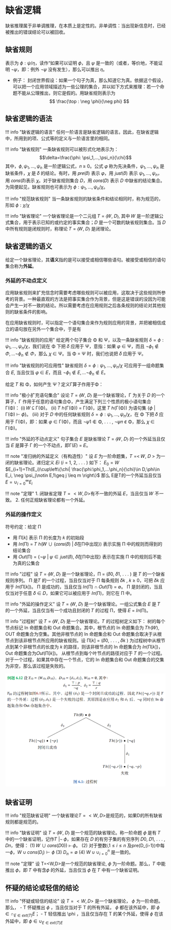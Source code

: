 # 缺省逻辑

缺省推理属于非单调推理，在本质上是定性的。非单调性：当出现新信息时，已经被推出的错误结论可以被回收。

## 缺省规则

表示为 $\phi: \psi/\eta$，读作“如果可以证明 𝜙，且 𝜓 是一致的（或者，等价地，不能证明 ¬𝜓，即：例外 ¬𝜓 没有发生），那么可以推出 𝜂。

- 例子：
封闭世界假设：如果一个句子为真，那么知道它为真。依据这个假设，可以把一个应用领域描述为一些公理的集合，并以如下方式来推理：若一个命题不能从公理推出，则它是假的。用缺省规则表示为
$$
\frac{\top : \neg \phi}{\neg phi}
$$


## 缺省逻辑的语法

!!! info "缺省逻辑的语言"
    任何一阶语言是缺省逻辑的语言。因此，在缺省逻辑中，所用到的项、公式等的定义与一阶语言里的相同。


!!! info "缺省规则"
    一条缺省规则可以被形式化地表示为：
    $$\delta=\frac{\phi: \psi_1,...,\psi_n}{\chi}$$
    其中，$\phi, \psi_1,...,\psi_n$ 是一阶逻辑公式，𝑛 ≥ 0。公式 𝜑 称为先决条件，$\psi_1,...,\psi_n$ 是缺省条件，𝜒 是 𝛿 的结论。有时，用 𝑝𝑟𝑒(𝛿) 表示 𝜑，用 𝑗𝑢𝑠𝑡(𝛿) 表示 $\psi_1,...,\psi_n$，用 𝑐𝑜𝑛𝑠(𝛿)表示 𝜒。对于缺省规则集合 𝐷，用 𝑐𝑜𝑛𝑠(𝐷) 表示 𝐷 中缺省的结论集合。为简便起见，缺省规则也可表示为 $\phi : \psi_1,...,\psi_n/\chi$。


!!! info "规范缺省规则"
    当一条缺省规则的缺省条件和结论相同时，称为规范的，形如 $\phi:\chi/\chi$

!!! info "缺省理论"
    一个缺省理论是一个二元组 𝑇 = ⟨𝑊, 𝐷⟩, 其中 𝑊 是一阶逻辑公式集合，用于表示已知的或约定的事实集合；𝐷 是一个可数的缺省规则集合。当 𝐷 中所有规则是闭规则时，称理论 𝑇 = ⟨𝑊, 𝐷⟩ 是闭理论。

## 缺省逻辑的语义

给定一个缺省理论，其**语义**指的是可以接受或相信哪些语句。被接受或相信的语句集合称为**外延**。

### 外延的不动点定义

应用缺省规则来扩充信念时需要考虑哪些规则可以被应用，这取决于这些规则所参考的背景。一种最直观的方法是把事实集合作为背景，但是这是错误的没因为可能会产生一对不一致的结论。所以需要考虑在应用规则之后各条规则的结论对其他规则的缺省条件的影响。

在应用缺省规则时，可以指定一个语句集合来作为规则应用的背景，并把被相信成立的语句放在另外一个集合中，于是有

!!! info "缺省规则的应用"
    给定两个句子集合 Φ 和 Ψ，以及一条缺省规则 $\delta = \phi : \psi_1,...,\psi_n/\chi$，我们说在 Φ 下把 𝛿 应用于 Ψ，意指：如果 𝜑 ∈ Ψ，而且 $\neg \phi_1\notin \Phi,...\neg \phi_n \notin \Phi$，那么 𝜒 ∈ Ψ。当 Φ = Ψ 时，我们也说把 𝛿 应用于 Ψ。


!!! info "缺省规则的可应用性"
    缺省规则 $\delta = \phi : \psi_1,...,\psi_n/\chi$ 可应用于一组命题集合 𝐸, 当且仅当 𝜑 ∈ 𝐸，而且 $\neg \phi_1\notin E,...\neg \phi_n \notin E$。

给定 𝑇 和 Φ，如何产生 Ψ？定义Γ算子作用于Φ：

!!! info "极小扩充语句集合"
    设论 𝑇 = ⟨𝑊, 𝐷⟩ 是一个缺省理论，Γ 为关于 𝐷 的一个算子，Γ 作用于任意的语句集合Φ，产生满足下列三个性质的极小语句集合 Γ(Φ)：
    (i) 𝑊 ⊆ Γ(Φ)。
    (ii) 𝑇 ℎ(Γ(Φ)) = Γ(Φ)，这里 𝑇 ℎ(Γ(Φ)) 为语句集 {𝜙 | Γ(Φ) ⊢ 𝜙}。
    (iii) 对于 𝐷 中的任何缺省规则 $\delta = \phi : \psi_1,...,\psi_n/\chi$，在 Φ 下把 𝛿 应用于 Γ(Φ)，即：如果 𝜑 ∈ Γ(Φ)，而且 ¬𝜓1 ∉ Φ, . . . , ¬𝜓𝑛 ∉ Φ，那么 𝜒 ∈ Γ(Φ)。


!!! info "外延的不动点定义"
    句子集合 𝐸 是缺省理论 𝑇 = ⟨𝑊, 𝐷⟩ 的一个外延当且仅当 𝐸 是算子 Γ 的一个不动点，即Γ(𝐸) = 𝐸。


!!! note "准归纳的外延定义（有构造性）"
    设 𝐸 为一阶命题集，𝑇 =< 𝑊, 𝐷 > 为一闭的缺省理论。递归定义 𝐸𝑖 (𝑖 = 1, 2, . . . ) 如下：
    $E_0 = W$
    $E_{i+1}=Th(E_i)\cup\left\{\chi| \frac{\phi:\phi_1,...\phi_n}{\chi}\in D,\phi\in E_i, \neg \psi_j\notin E,1\geq j \leq m \right\}$
    那么 E是T的一个外延当且仅当 $E=\cup^\infty _{i=0} E_i$


!!! note "定理"
    1. 闭缺省定理 $T=<W,D>$有不一致的外延 𝐸，当且仅当 𝑊 不一致。
    2. 任何正规缺省理论都有一个外延。

### 外延的操作定义

符号约定：给定 Π

- 用 Π[𝑘] 表示 Π 的长度为 𝑘 的初始段
- 用 𝐼𝑛(Π) = 𝑇 ℎ(𝑊 ∪ {𝑐𝑜𝑛𝑠(𝛿) | 𝛿在Π中出现}) 表示实施 Π 中的规则而得到的结论集合
- 用 𝑂𝑢𝑡(Π) = {¬𝜓 | 𝜓 ∈ 𝑗𝑢𝑠𝑡(𝛿), 𝛿在Π中出现} 表示在实施 Π 中的规则后不能为真的公集合


!!! info "过程"
    设 𝑇 = ⟨𝑊, 𝐷⟩ 是一个缺省理论，Π = (𝛿0, 𝛿1, . . . ) 是 𝑇 的一个缺省规则序列。
    Π 是𝑇 的一个过程，当且仅当对于 Π 每条规则 𝛿𝑘 , 𝑘 ≥ 0，可把 𝛿𝑘 应用于 𝐼𝑛(Π[𝑘])。
    Π 是成功的，当且仅当 𝐼𝑛(Π) ∩ 𝑂𝑢𝑡(Π) = ∅。
    Π 是封闭的，当且仅当对于任意 𝛿 ∈ 𝐷，如果它可以被应用于 𝐼𝑛(Π)，则它在 Π 中。


!!! info "外延的操作定义"
    设 𝑇 = ⟨𝑊, 𝐷⟩ 是一个缺省理论。一组公式集合 𝐸 是 𝑇 的一个外延，当且仅当有一个成功且封闭的 𝑇 的过程 Π，使得 𝐸 = 𝐼𝑛(Π)。


!!! info "过程树"
    设 𝑇 = ⟨𝑊, 𝐷⟩ 是一个缺省理论。𝑇 的过程树定义如下：
    树的每个节点标记 In 命题集合和 Out 命题集合。其中，根节点的 In 命题集合为 𝑇ℎ(𝑊), OUT 命题集合为空集。其他非根节点的 In 命题集合和 Out 命题集合取决于从根节点到该非根节点所应用的缺省规则。设 Π[𝑘] = (𝛿0, . . . , 𝛿𝑘 ) 为过程树中从根节点到某个非根节点的长度为 𝑘 的路径，则该非根节点的 In 命题集合为 𝐼𝑛(Π[𝑘])，Out 命题集合为𝑂𝑢𝑡(Π[𝑘])。
    从根节点到每个叶节点的路径对应于 𝑇 的一个过程。对于一个过程，如果其中存在一个节点，它的 In 命题集合和 Out 命题集合的交集为非空，那么该过程是失败的。

<img src="\img\study\ai\ailogic\process-tree.png" alt="过程树" title="过程树示例">


## 缺省证明

!!! info "规范缺省证明"
    一个缺省理论$T=<W,D>$是规范的，如果D的所有缺省规则都是规范的。

!!! info "缺省证明"
    设 𝑇 = ⟨𝑊, 𝐷⟩ 是一个规范的缺省理论。称一阶命题 𝜙 是有 𝑇 中的一个缺省证明，记作𝑇 |∼ 𝜙，如果存在 𝐷 的有穷子集的有穷序列 𝐷0, 𝐷1, . . . , 𝐷𝑛，使得：
    (1) 𝑊 ∪ 𝑐𝑜𝑛𝑠(𝐷0)) ⊢ 𝜙。
    (2) 对于整数i,$1 \leq i \leq n$ 及pre(D_{i-1})中每一$\phi$，$W\cup cons(D_i) \vdash \phi$
    (3) $D_n=\emptyset$
    (4) $W\cup \cup^{n}_{i=0}$ 是一致的。

!!! note "定理"
    设 T=<W,D>是一个规范的缺省理论, 𝜙 为一阶命题。那么，𝑇 中能推出 𝜙，即 𝑇 中有含𝜙 的外延，当且仅当 𝜙 在 𝑇 中有一个缺省证明。

## 怀疑的结论或轻信的结论

!!! info "怀疑或轻信的结论"
    设 $T=<W,D>$ 是一个缺省理论， $\phi$ 为一阶命题。那么，
    - T 怀疑推出 $\phi$ ，当且仅当对于 T 的所有外延， $\phi$ 都在该外延中，即 $\phi \in \cap_{E\in ext(T)}E$；
    - T 轻信推出 \phi ，当且仅当存在 T 的某个外延，使得 $\phi$ 在该外延中，即 $\phi \in \cup_{E\in ext(T)E}$

